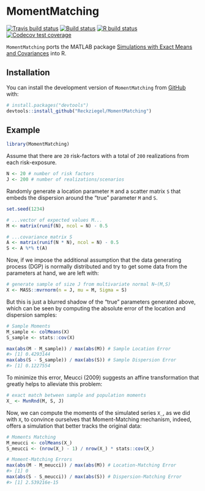 
<!-- README.md is generated from README.Rmd. Please edit that file -->

# MomentMatching

<!-- badges: start -->

[![Travis build
status](https://travis-ci.com/Reckziegel/MomentMatching.svg?branch=main)](https://travis-ci.com/Reckziegel/MomentMatching)
[![Build
status](https://ci.appveyor.com/api/projects/status/h99iwqgi3r8usv3i?svg=true)](https://ci.appveyor.com/project/Reckziegel/momentmatching)
[![R build
status](https://github.com/Reckziegel/MomentMatching/workflows/R-CMD-check/badge.svg)](https://github.com/Reckziegel/MomentMatching/actions)
[![Codecov test
coverage](https://codecov.io/gh/Reckziegel/MomentMatching/branch/master/graph/badge.svg)](https://codecov.io/gh/Reckziegel/MomentMatching?branch=master)
<!-- badges: end -->

`MomentMatching` ports the MATLAB package [Simulations with Exact Means
and
Covariances](https://la.mathworks.com/matlabcentral/fileexchange/24416-simulations-with-exact-means-and-covariances?s_tid=prof_contriblnk)
into R.

## Installation

You can install the development version of `MomentMatching` from
[GitHub](https://github.com/) with:

``` r
# install.packages("devtools")
devtools::install_github("Reckziegel/MomentMatching")
```

## Example

``` r
library(MomentMatching)
```

Assume that there are `20` risk-factors with a total of `200`
realizations from each risk-exposure.

``` r
N <- 20 # number of risk factors
J <- 200 # number of realizations/scenarios
```

Randomly generate a location parameter `M` and a scatter matrix `S` that
embeds the dispersion around the “true” parameter `M` and `S`.

``` r
set.seed(1234)

# ...vector of expected values M...
M <- matrix(runif(N), ncol = N) - 0.5

# ...covariance matrix S
A <- matrix(runif(N * N), ncol = N) - 0.5
S <- A %*% t(A)
```

Now, if we impose the additional assumption that the data generating
process (DGP) is normally distributed and try to get some data from the
parameters at hand, we are left with:

``` r
# generate sample of size J from multivariate normal N~(M,S)
X <- MASS::mvrnorm(n = J, mu = M, Sigma = S) 
```

But this is just a blurred shadow of the “true” parameters generated
above, which can be seen by computing the absolute error of the location
and dispersion samples:

``` r
# Sample Moments
M_sample <- colMeans(X)
S_sample <- stats::cov(X)

max(abs(M - M_sample)) / max(abs(M)) # Sample Location Error
#> [1] 0.4293144
max(abs(S - S_sample)) / max(abs(S)) # Sample Dispersion Error
#> [1] 0.1227554
```

To minimize this error, Meucci (2009) suggests an affine transformation
that greatly helps to alleviate this problem:

``` r
# exact match between sample and population moments
X_ <- MvnRnd(M, S, J) 
```

Now, we can compute the moments of the simulated series `X_`, as we did
with `X`, to convince ourselves that Moment-Matching mechanism, indeed,
offers a simulation that better tracks the original data:

``` r
# Moments Matching
M_meucci <- colMeans(X_)
S_meucci <- (nrow(X_) - 1) / nrow(X_) * stats::cov(X_)

# Moment-Matching Errors
max(abs(M - M_meucci)) / max(abs(M)) # Location-Matching Error
#> [1] 0
max(abs(S - S_meucci)) / max(abs(S)) # Dispersion-Matching Error
#> [1] 2.539216e-15
```
